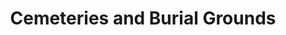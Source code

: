 ---
schema: default
title: Cemeteries and Burial Grounds
organization: Aberdeen City Council
notes: >-
    Locations of all Aberdeen City Council run cemeteries and burial grounds.

    Resource files include cemetery name and address, plus latitude and longitude.

    To view these cemetery locations on a map click on the resource name below to go to the Data Explorer page which will show you a preview of the data.  Click on the Map tab.  If the Aberdeen map is not already displayed select 'Latitude / Longitude fields' and under the Latitude and Longitude drop-downs pick the relevant column headings.

    For more local maps have a look at the [Aberdeen City Council Public Map Gallery](https://accabdn.maps.arcgis.com/apps/MinimalGallery/index.html?appid=ef2d388404864ef9955640d5b7efb9b5)
resources:
  - name: Cemeteries and Burial Grounds CSV
  - url: >-
      https://data.aberdeencity.gov.uk/dataset/ebced524-379a-4282-893d-e3bff180ddd8/resource/eb210854-f99e-450f-863d-b0c6a332a174/download/cemeterylocations_csv.csv
  - format: CSV

  - name: Cemeteries and Burial Grounds XLSX
  - url: >-
      https://data.aberdeencity.gov.uk/dataset/ebced524-379a-4282-893d-e3bff180ddd8/resource/3ed677ce-c456-4df5-b4f5-1ee30fce5921/download/cemeterylocations_spreadsheet.xlsx
  - format: XLSX
license: Open Government Licence 3.0 (United Kingdom)
category:

  - Aberdeen
  - Burial Grounds
  - Cemetery
maintainer: Aberdeen City Council
maintainer_email: someone@example.com
---